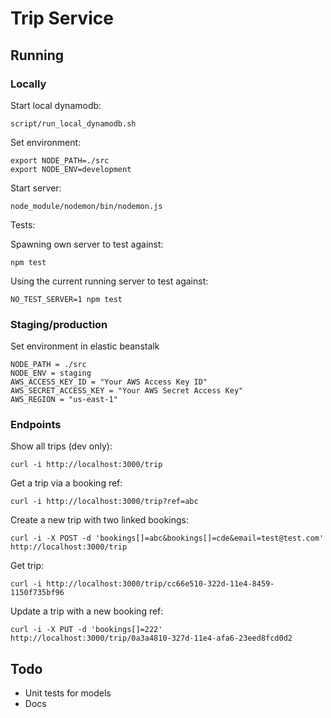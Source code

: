 # Trip Service

## Running

### Locally

Start local dynamodb:

````
script/run_local_dynamodb.sh
````

Set environment:

````
export NODE_PATH=./src
export NODE_ENV=development
````

Start server:

````
node_module/nodemon/bin/nodemon.js
````

Tests:

Spawning own server to test against:
````
npm test
````

Using the current running server to test against:
````
NO_TEST_SERVER=1 npm test
````

### Staging/production

Set environment in elastic beanstalk

````
NODE_PATH = ./src
NODE_ENV = staging
AWS_ACCESS_KEY_ID = "Your AWS Access Key ID"
AWS_SECRET_ACCESS_KEY = "Your AWS Secret Access Key"
AWS_REGION = "us-east-1"
````

### Endpoints

Show all trips (dev only):

````
curl -i http://localhost:3000/trip
````

Get a trip via a booking ref:

````
curl -i http://localhost:3000/trip?ref=abc
````

Create a new trip with two linked bookings:

````
curl -i -X POST -d 'bookings[]=abc&bookings[]=cde&email=test@test.com' http://localhost:3000/trip
```` 

Get trip:

````
curl -i http://localhost:3000/trip/cc66e510-322d-11e4-8459-1150f735bf96
````

Update a trip with a new booking ref:

````
curl -i -X PUT -d 'bookings[]=222' http://localhost:3000/trip/0a3a4810-327d-11e4-afa6-23eed8fcd0d2
````

## Todo

* Unit tests for models
* Docs
